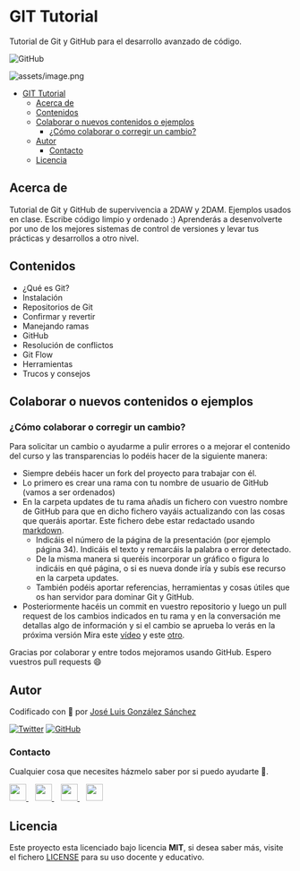 # GIT Tutorial

Tutorial de Git y GitHub para el desarrollo avanzado de código.

![GitHub](https://img.shields.io/github/last-commit/joseluisgs/git-tutorial)


![assets/image.png](https://www.wallpapertip.com/wmimgs/250-2508431_github-wallpaper.jpg)

- [GIT Tutorial](#git-tutorial)
  - [Acerca de](#acerca-de)
  - [Contenidos](#contenidos)
  - [Colaborar o nuevos contenidos o ejemplos](#colaborar-o-nuevos-contenidos-o-ejemplos)
    - [¿Cómo colaborar o corregir un cambio?](#cómo-colaborar-o-corregir-un-cambio)
  - [Autor](#autor)
    - [Contacto](#contacto)
  - [Licencia](#licencia)

## Acerca de

Tutorial de Git y GitHub de supervivencia a 2DAW y 2DAM. Ejemplos usados en clase. Escribe código limpio y ordenado :)
Aprenderás a desenvolverte por uno de los mejores sistemas de control de versiones y levar tus prácticas y desarrollos a otro nivel.

## Contenidos
- ¿Qué es Git?
- Instalación
- Repositorios de Git
- Confirmar y revertir
- Manejando ramas
- GitHub
- Resolución de conflictos
- Git Flow
- Herramientas
- Trucos y consejos

## Colaborar o nuevos contenidos o ejemplos

### ¿Cómo colaborar o corregir un cambio?

Para solicitar un cambio o ayudarme a pulir errores o a mejorar el contenido del curso y las transparencias lo podéis hacer de la siguiente manera:

- Siempre debéis hacer un fork del proyecto para trabajar con él.
- Lo primero es crear una rama con tu nombre de usuario de GitHub (vamos a ser ordenados)
- En la carpeta updates de tu rama añadís un fichero con vuestro nombre de GitHub para que en dicho fichero vayáis actualizando con las cosas que queráis aportar. Este fichero debe estar redactado usando [markdown](https://www.markdownguide.org/basic-syntax/).
  - Indicáis el número de la página de la presentación (por ejemplo página 34). Indicáis el texto y remarcáis la palabra o error detectado.
  - De la misma manera si queréis incorporar un gráfico o figura lo indicáis en qué página, o si es nueva donde iría y subís ese recurso en la carpeta updates.
  - También podéis aportar referencias, herramientas y cosas útiles que os han servidor para dominar Git y GitHub.
- Posteriormente hacéis un commit en vuestro repositorio y luego un pull request de los cambios indicados en tu rama y en la conversación me detallas algo de información y si el cambio se aprueba lo verás en la próxima versión Mira este [vídeo](https://www.youtube.com/watch?v=_M8oalUyz10) y este [otro](https://www.youtube.com/watch?v=QntLv5BjUr0).

Gracias por colaborar y entre todos mejoramos usando GitHub. Espero vuestros pull requests :smile:


## Autor

Codificado con :sparkling_heart: por [José Luis González Sánchez](https://twitter.com/joseluisgonsan)

[![Twitter](https://img.shields.io/twitter/follow/joseluisgonsan?style=social)](https://twitter.com/joseluisgonsan)
[![GitHub](https://img.shields.io/github/followers/joseluisgs?style=social)](https://github.com/joseluisgs)

### Contacto
<p>
  Cualquier cosa que necesites házmelo saber por si puedo ayudarte 💬.
</p>
<p>
    <a href="https://twitter.com/joseluisgonsan" target="_blank">
        <img src="https://i.imgur.com/U4Uiaef.png" 
    height="30">
    </a> &nbsp;&nbsp;
    <a href="https://github.com/joseluisgs" target="_blank">
        <img src="https://cdn.iconscout.com/icon/free/png-256/github-153-675523.png" 
    height="30">
    </a> &nbsp;&nbsp;
    <a href="https://www.linkedin.com/in/joseluisgonsan" target="_blank">
        <img src="https://upload.wikimedia.org/wikipedia/commons/thumb/c/ca/LinkedIn_logo_initials.png/768px-LinkedIn_logo_initials.png" 
    height="30">
    </a>  &nbsp;&nbsp;
    <a href="https://joseluisgs.github.io/" target="_blank">
        <img src="https://joseluisgs.github.io/favicon.png" 
    height="30">
    </a>

## Licencia

Este proyecto esta licenciado bajo licencia **MIT**, si desea saber más, visite el fichero [LICENSE](https://github.com/joseluisgs/git-tutorial/blob/master/LICENSE) para su uso docente y educativo.
